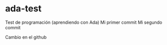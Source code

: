 # ada-test
Test de programación (aprendiendo con Ada)
Mi primer commit
Mi segundo commit


Cambio en el github
